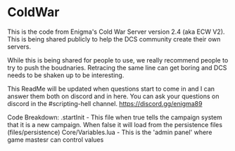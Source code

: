 # ColdWar

This is the code from Enigma's Cold War Server version 2.4 (aka ECW V2). This is being shared publicly to help the DCS community create their own servers. 

While this is being shared for people to use, we really recommend people to try to push the boudnaries. Retracing the same line can get boring and DCS needs to be shaken up to be interesting. 

This ReadMe will be updated when questions start to come in and I can answer them both on discord and in here. You can ask your questions on discord in the #scripting-hell channel. https://discord.gg/enigma89

Code Breakdown:
.startInit - This file when true tells the campaign system that it is a new campaign. When false it will load from the persistence files (files/persistence)
Core/Variables.lua - This is the 'admin panel' where game mastesr can control values
